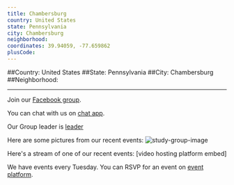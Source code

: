 ```yaml
---
title: Chambersburg
country: United States
state: Pennsylvania
city: Chambersburg
neighborhood: 
coordinates: 39.94059, -77.659862
plusCode:
---
```


##Country: United States
##State: Pennsylvania
##City: Chambersburg
##Neighborhood: 
*****
Join our [Facebook group](https://www.facebook.com/groups/free.code.camp.chambersburg.pa).

You can chat with us on [chat app]().

Our Group leader is [leader]()

Here are some pictures from our recent events:
![study-group-image]()

Here's a stream of one of our recent events:
[video hosting platform embed]

We have events every Tuesday. You can RSVP for an event on [event platform]().
